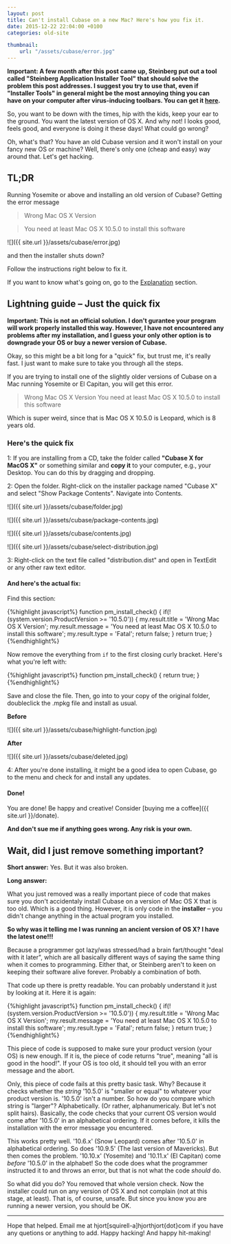 ```yaml
---
layout: post
title: Can't install Cubase on a new Mac? Here's how you fix it.
date: 2015-12-22 22:04:00 +0100
categories: old-site

thumbnail:
    url: "/assets/cubase/error.jpg"
---
```


**Important: A few month after this post came up, Steinberg put out a tool called "Steinberg Application Installer Tool" that should solve the problem this post addresses. I suggest you try to use that, even if "Installer Tools" in general might be the most annoying thing you can have on your computer after virus-inducing toolbars. You can get it [here][tool].**

So, you want to be down with the times, hip with the kids, keep your ear to the ground. You want the latest version of OS X. And why not! I looks good, feels good, and everyone is doing it these days! What could go wrong?

Oh, what's that? You have an old Cubase version and it won't install on your fancy new OS or machine? Well, there's only one (cheap and easy) way around that. Let's get hacking.

## TL;DR

Running Yosemite or above and installing an old version of Cubase? Getting the error message

> Wrong Mac OS X Version

> You need at least Mac OS X 10.5.0 to install this software

![]({{ site.url }}/assets/cubase/error.jpg)

and then the installer shuts down?

Follow the instructions right below to fix it.

<a name="Cubase.md.html">If you want to know what's going on, go to the</a> [Explanation](#explain) section.

## Lightning guide – Just the quick fix

**Important: This is not an official solution. I don't gurantee your program will work properly installed this way. However, I have not encountered any problems after my installation, and I guess your only other option is to downgrade your OS or buy a newer version of Cubase.**

Okay, so this might be a bit long for a "quick" fix, but trust me, it's really fast. I just want to make sure to take you through all the steps.

If you are trying to install one of the slightly older versions of Cubase on a Mac running Yosemite or El Capitan, you will get this error.

> Wrong Mac OS X Version You need at least Mac OS X 10.5.0 to install this software

Which is super weird, since that is Mac OS X 10.5.0 is Leopard, which is 8 years old.

### Here's the quick fix

1:  If you are installing from a CD, take the folder called **"Cubase X for MacOS X"** or something similar and **copy it** to your computer, e.g., your Desktop. You can do this by dragging and dropping.

2:  Open the folder. Right-click on the installer package named "Cubase X" and select "Show Package Contents". Navigate into Contents.

![]({{ site.url }}/assets/cubase/folder.jpg)

![]({{ site.url }}/assets/cubase/package-contents.jpg)

![]({{ site.url }}/assets/cubase/contents.jpg)

![]({{ site.url }}/assets/cubase/select-distribution.jpg)

3:  Right-click on the text file called "distribution.dist" and open in TextEdit or any other raw text editor.

#### And here's the actual fix:

Find this section:

{%highlight javascript%}
    function pm_install_check()
    {
      if(!(system.version.ProductVersion >= '10.5.0')) 
      {
        my.result.title = 'Wrong Mac OS X Version';
        my.result.message = 'You need at least Mac OS X 10.5.0 to install this software';
        my.result.type = 'Fatal';
        return false;
      }
      return true;
    }
{%endhighlight%}

Now remove the everything from `if` to the first closing curly bracket. Here's what you're left with:

{%highlight javascript%}
     function pm_install_check()
            {
              return true;
            }
{%endhighlight%}

Save and close the file. Then, go into to your copy of the original folder, doubleclick the .mpkg file and install as usual.

**Before**

![]({{ site.url }}/assets/cubase/highlight-function.jpg)

**After**

![]({{ site.url }}/assets/cubase/deleted.jpg)

4: After you're done installing, it might be a good idea to open Cubase, go to the menu and check for and install any updates.

#### Done!

You are done! Be happy and creative! Consider [buying me a coffee]({{ site.url  }}/donate).

**And don't sue me if anything goes wrong. Any risk is your own.**

<a name="explain"></a>

## Wait, did I just remove something important?

**Short answer:** Yes. But it was also broken.

**Long answer:**

What you just removed was a really important piece of code that makes sure you don't accidentaly install Cubase on a version of Mac OS X that is too old. Which is a good thing. However, it is only code in the **installer** – you didn't change anything in the actual program you installed.

**So why was it telling me I was running an ancient version of OS X? I have the latest one!!!**

Because a programmer got lazy/was stressed/had a brain fart/thought "deal with it later", which are all basically different ways of saying the same thing when it comes to programming. Either that, or Steinberg aren't to keen on keeping their software alive forever. Probably a combination of both.

That code up there is pretty readable. You can probably understand it just by looking at it. Here it is again:

{%highlight javascript%}
    function pm_install_check()
    {
      if(!(system.version.ProductVersion >= '10.5.0')) 
      {
        my.result.title = 'Wrong Mac OS X Version';
        my.result.message = 'You need at least Mac OS X 10.5.0 to install this software';
        my.result.type = 'Fatal';
        return false;
      }
      return true;
    }
{%endhighlight%}

This piece of code is supposed to make sure your product version (your OS) is new enough. If it is, the piece of code returns "true", meaning "all is good in the hood!". If your OS is too old, it should tell you with an error message and the abort.

Only, this piece of code fails at this pretty basic task. Why? Because it checks whether the *string* '10.5.0' is "smaller or equal" to whatever your product version is. '10.5.0' isn't a number. So how do you compare which string is "larger"? Alphabetically. (Or rather, alphanumericaly. But let's not split hairs). Basically, the code checks that your current OS version would come after '10.5.0' in an alphabetical ordering. If it comes before, it kills the installation with the error message you encuntered.

This works pretty well. '10.6.x' (Snow Leopard) comes after '10.5.0' in alphabetical ordering. So does '10.9.5' (The last version of Mavericks). But then comes the problem. '10.10.x' (Yosemite) and '10.11.x' (El Capitan) come *before* '10.5.0' in the alphabet! So the code does what the programmer instructed it to and throws an error, but that is not what the code *should* do.

So what did you do? You removed that whole version check. Now the installer could run on any version of OS X and not complain (not at this stage, at least). That is, of course, unsafe. But since you know you are running a newer version, you should be OK.

* * *

Hope that helped. Email me at hjort[squirell-a]hjorthjort{dot}com if you have any quetions or anything to add. Happy hacking! And happy hit-making!

[tool]: http://www.steinberg.net/en/support/content_und_zubehoer/content_and_accessories_sait.html
